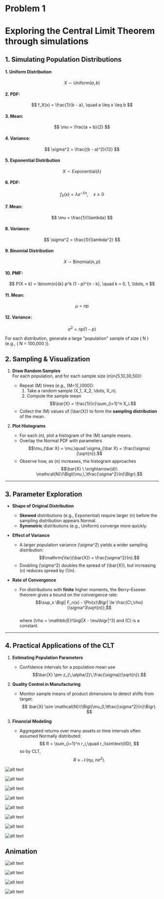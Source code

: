 # Problem 1

# Exploring the Central Limit Theorem through simulations

## 1. Simulating Population Distributions

#### 1. Uniform Distribution
$$ X \sim \text{Uniform}(a, b) $$

#### 2. PDF:
$$ f_X(x) = \frac{1}{b - a}, \quad a \leq x \leq b $$

#### 3. Mean:
$$ \mu = \frac{a + b}{2} $$

#### 4. Variance:
$$ \sigma^2 = \frac{(b - a)^2}{12} $$

#### 5. Exponential Distribution
$$ X \sim \text{Exponential}(\lambda) $$

#### 6. PDF:
$$ f_X(x) = \lambda e^{-\lambda x}, \quad x \geq 0 $$

#### 7. Mean:
$$ \mu = \frac{1}{\lambda} $$

#### 8. Variance:
$$ \sigma^2 = \frac{1}{\lambda^2} $$

#### 9. Binomial Distribution
$$ X \sim \text{Binomial}(n, p) $$

#### 10. PMF:
$$ P(X = k) = \binom{n}{k} p^k (1 - p)^{n - k}, \quad k = 0, 1, \ldots, n $$

#### 11. Mean:
$$ \mu = n p $$

#### 12. Variance:
$$ \sigma^2 = n p (1 - p) $$

For each distribution, generate a large "population" sample of size \( N \) (e.g., \( N = 100,000 \)).

## 2. Sampling & Visualization

1. **Draw Random Samples**  
   For each population, and for each sample size \(n\in\{5,10,30,50\}\):
   - Repeat \(M\) times (e.g., \(M=1{,}000\)):
     1. Take a random sample \(X_1, X_2, \dots, X_n\).
     2. Compute the sample mean  
        $$\bar{X} = \frac{1}{n}\sum_{i=1}^n X_i.$$
   - Collect the \(M\) values of \(\bar{X}\) to form the **sampling distribution** of the mean.

2. **Plot Histograms**  
   - For each \(n\), plot a histogram of the \(M\) sample means.
   - Overlay the Normal PDF with parameters  
     $$\mu_{\bar X} = \mu,\quad \sigma_{\bar X} = \frac{\sigma}{\sqrt{n}}.$$
   - Observe how, as \(n\) increases, the histogram approaches  
     $$\bar{X} \ \xrightarrow{d}\ \mathcal{N}\!\Bigl(\mu,\,\tfrac{\sigma^2}{n}\Bigr).$$

---

## 3. Parameter Exploration

- **Shape of Original Distribution**  
  - **Skewed** distributions (e.g., Exponential) require larger \(n\) before the sampling distribution appears Normal.
  - **Symmetric** distributions (e.g., Uniform) converge more quickly.

- **Effect of Variance**  
  - A larger population variance \(\sigma^2\) yields a wider sampling distribution:
    $$\mathrm{Var}(\bar{X}) = \frac{\sigma^2}{n}.$$
  - Doubling \(\sigma^2\) doubles the spread of \(\bar{X}\), but increasing \(n\) reduces spread by \(1/n\).

- **Rate of Convergence**  
  - For distributions with **finite** higher moments, the Berry–Esseen theorem gives a bound on the convergence rate:
    $$\sup_x \Bigl| F_n(x) - \Phi(x)\Bigr| \le \frac{C\,\rho}{\sigma^3\sqrt{n}},$$  
    where \(\rho = \mathbb{E}\!\bigl|X - \mu\bigr|^3\) and \(C\) is a constant.

---

## 4. Practical Applications of the CLT

1. **Estimating Population Parameters**  
   - Confidence intervals for a population mean use  
     $$\bar{X} \pm z_{\,\alpha/2}\,\frac{\sigma}{\sqrt{n}}.$$

2. **Quality Control in Manufacturing**  
   - Monitor sample means of product dimensions to detect shifts from target:
     $$ \bar{X} \sim \mathcal{N}\!\Bigl(\mu_0,\tfrac{\sigma^2}{n}\Bigr). $$

3. **Financial Modeling**  
   - Aggregated returns over many assets or time intervals often assumed Normally distributed:
     $$ R = \sum_{i=1}^n r_i,\quad r_i\sim\text{IID}, $$
     so by CLT,  
     $$ R \approx \mathcal{N}\!\bigl(n\mu,\;n\sigma^2\bigr). $$



![alt text](image.png)

![alt text](image-1.png)

![alt text](image-2.png)

![alt text](image-3.png)

![alt text](image-4.png)

![alt text](image-5.png)

![alt text](image-6.png)

![alt text](image-7.png)

## Animation

![alt text](ScreenRecording2025-05-22091548-ezgif.com-video-to-gif-converter.gif)

![alt text](image-8.png)

![alt text](image-9.png)

![alt text](image-10.png)